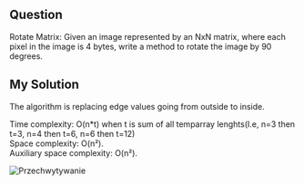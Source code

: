 ## Question
Rotate Matrix: Given an image represented by an NxN matrix, where each pixel in the image is 4
bytes, write a method to rotate the image by 90 degrees.

## My Solution
The algorithm is replacing edge values going from outside to inside.

Time complexity: O(n*t) when t is sum of all temparray lenghts(I.e, n=3 then t=3, n=4 then t=6, n=6 then t=12) <br>
Space complexity: O(n²).<br>
Auxiliary space complexity: O(n²).<br>

![Przechwytywanie](https://user-images.githubusercontent.com/52860350/162009477-68b1dd16-b373-40fd-98ee-4d4b6fa81bde.png)<br>
